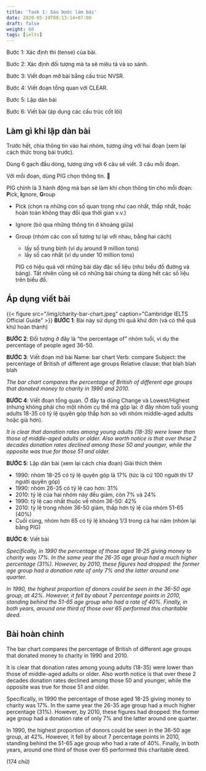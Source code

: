 ```yaml
---
title: 'Task 1: Sáu bước làm bài'
date: 2020-05-19T08:13:14+07:00
draft: false
weight: 60
tags: [ielts]
---
```


Bước 1: Xác định thì (tense) của bài.

Bước 2: Xác định đối tượng mà ta sẽ miêu tả và so sánh.

Bước 3: Viết đoạn mở bài bằng cấu trúc NVSR.

Bước 4: Viết đoạn tổng quan với CLEAR.

Bước 5: Lập dàn bài

Bước 6: Viết bài (áp dụng các cấu trúc cốt lõi)

## Làm gì khi lập dàn bài

Trước hết, chia thông tin vào hai nhóm, tương ứng với hai đoạn (xem lại cách thức trong bài trước).

Dùng 6 gạch đầu dòng, tương ứng với 6 câu sẽ viết. 3 câu mỗi đoạn.

Với mỗi đoạn, dùng PIG chọn thông tin. 🐷

PIG chính là 3 hành động mà bạn sẽ làm khi chọn thông tin cho mỗi đoạn: **P**ick, **I**gnore, **G**roup

- Pick (chọn ra những con số quan trọng như cao nhất, thấp nhất, hoặc hoàn toàn không thay đổi qua thời gian v.v.)
- Ignore (bỏ qua những thông tin ở khoảng giữa)
- Group (nhóm các con số tương tự lại với nhau, bằng hai cách)

  - lấy số trung bình (ví dụ around 9 million tons)
  - lấy số cao nhất (ví dụ under 10 million tons)

  PIG có hiệu quả với những bài dày đặc số liệu (như biểu đồ đường và bảng). Tất nhiên cũng sẽ có những bài chúng ta dùng hết các số liệu trên biểu đồ.

## Áp dụng viết bài

{{< figure src="/img/charity-bar-chart.jpeg" caption="Cambridge IELTS Official Guide" >}}
**BƯỚC 1**: Bài này sử dụng thì quá khứ đơn (và có thể quá khứ hoàn thành)

**BƯỚC 2**: Đối tượng ở đây là “the percentage of” nhóm tuổi, ví dụ the percentage of people aged 36-50.

**BƯỚC 3**: Viết đoạn mở bài
Name: bar chart
Verb: compare
Subject: the percentage of British of different age groups
Relative clause: that blah blah blah

_The bar chart compares the percentage of British of different age groups that donated money to charity in 1990 and 2010._

**BƯỚC 4**: Viết đoạn tổng quan. Ở đây ta dùng Change và Lowest/Highest (nhưng không phải cho một nhóm cụ thể mà gộp lại: ở đây nhóm tuổi young adults 18-35 có tỷ lệ quyên góp thấp hơn so với nhóm middle-aged adults hoặc già hơn).

_It is clear that donation rates among young adults (18-35) were lower than those of middle-aged adults or older. Also worth notice is that over these 2 decades donation rates declined among those 50 and younger, while the opposite was true for those 51 and older._

**BƯỚC 5**: Lập dàn bài (xem lại cách chia đoạn)
Giải thích thêm

- 1990: nhóm 18-25 có tỷ lệ quyên góp là 17% (tức là cứ 100 người thì 17 người quyên góp)
- 1990: nhóm 26-35 có tỷ lệ cao hơn: 31%
- 2010: tỷ lệ của hai nhóm này đều giảm, còn 7% và 24%
- 1990: tỷ lệ cao nhất thuộc về nhóm 36-50: 42%
- 2010: tỷ lệ trong nhóm 36-50 giảm, thấp hơn tỷ lệ của nhóm 51-65 (40%)
- Cuối cùng, nhóm hơn 65 có tỷ lệ khoảng 1/3 trong cả hai năm (nhóm lại bằng PIG)

**BƯỚC 6**: Viết bài

_Specifically, in 1990 the percentage of those aged 18-25 giving money to charity was 17%. In the same year the 26-35 age group had a much higher percentage (31%). However, by 2010, these figures had dropped: the former age group had a donation rate of only 7% and the latter around one quarter._

_In 1990, the highest proportion of donors could be seen in the 36-50 age group, at 42%. However, it fell by about 7 percentage points in 2010, standing behind the 51-65 age group who had a rate of 40%. Finally, in both years, around one third of those over 65 performed this charitable deed._

## Bài hoàn chỉnh

The bar chart compares the percentage of British of different age groups that donated money to charity in 1990 and 2010.

It is clear that donation rates among young adults (18-35) were lower than those of middle-aged adults or older. Also worth notice is that over these 2 decades donation rates declined among those 50 and younger, while the opposite was true for those 51 and older.

Specifically, in 1990 the percentage of those aged 18-25 giving money to charity was 17%. In the same year the 26-35 age group had a much higher percentage (31%). However, by 2010, these figures had dropped: the former age group had a donation rate of only 7% and the latter around one quarter.

In 1990, the highest proportion of donors could be seen in the 36-50 age group, at 42%. However, it fell by about 7 percentage points in 2010, standing behind the 51-65 age group who had a rate of 40%. Finally, in both years, around one third of those over 65 performed this charitable deed.

(174 chữ)
